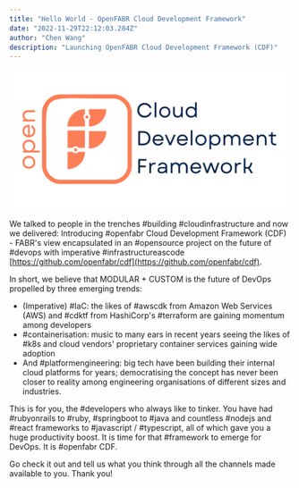 ```yaml
---
title: "Hello World - OpenFABR Cloud Development Framework"
date: "2022-11-29T22:12:03.284Z"
author: "Chen Wang"
description: "Launching OpenFABR Cloud Development Framework (CDF)"
---
```


![OpenFABR CDF Image](openfabr-cdf-header-1280x640.png)

We talked to people in the trenches #building #cloudinfrastructure and now we delivered: Introducing #openfabr Cloud Development Framework (CDF) - FABR's view encapsulated in an #opensource project on the future of #devops with imperative #infrastructureascode [https://github.com/openfabr/cdf](https://github.com/openfabr/cdf).

In short, we believe that MODULAR + CUSTOM is the future of DevOps propelled by three emerging trends:

- (Imperative) #IaC: the likes of #awscdk from Amazon Web Services (AWS) and #cdktf from HashiCorp's #terraform are gaining momentum among developers
- #containerisation: music to many ears in recent years seeing the likes of #k8s and cloud vendors' proprietary container services gaining wide adoption
- And #platformengineering: big tech have been building their internal cloud platforms for years; democratising the concept has never been closer to reality among engineering organisations of different sizes and industries.

This is for you, the #developers who always like to tinker. You have had #rubyonrails to #ruby, #springboot to #java and countless #nodejs and #react frameworks to #javascript / #typescript, all of which gave you a huge productivity boost. It is time for that #framework to emerge for DevOps. It is #openfabr CDF.

Go check it out and tell us what you think through all the channels made available to you. Thank you!
